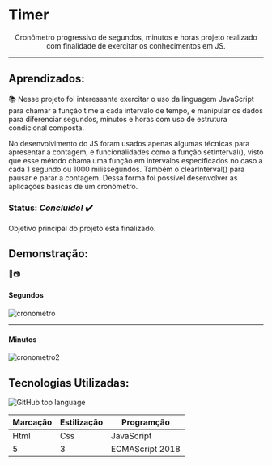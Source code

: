 # Timer
 <div align='center'> Cronômetro progressivo de segundos, minutos e horas projeto realizado com finalidade de exercitar os conhecimentos em JS. </div>

***
 ## Aprendizados:
 <p> 📚 Nesse projeto foi interessante exercitar o uso da linguagem JavaScript para chamar a função time a cada intervalo de tempo, e manipular os dados para diferenciar segundos, minutos e horas com uso de estrutura condicional composta. </p>

<p>  No desenvolvimento do JS foram usados apenas algumas técnicas para apresentar a contagem, e funcionalidades como a função setInterval(), visto que esse método chama uma função em intervalos especificados no caso a cada 1 segundo ou 1000 milissegundos. Também o clearInterval() para pausar e parar a contagem. Dessa forma foi possível desenvolver as aplicações básicas de um cronômetro.
 </p>

 ### Status: *Concluído!* ✔️
 Objetivo principal do projeto está finalizado.

 ## Demonstração: 
🎥📷
 #### Segundos
![cronometro](https://user-images.githubusercontent.com/98659450/177668644-fd0ab926-f28c-4815-b82e-765e82791619.gif)

***
#### Minutos
![cronometro2](https://user-images.githubusercontent.com/98659450/177669194-245a2883-5421-429c-8d59-2ff0566205cb.gif)

## Tecnologias Utilizadas:

![GitHub top language](https://img.shields.io/github/languages/top/JessicaSaantos/Timer)

Marcação | Estilização | Programção
---|---|---
Html | Css | JavaScript
5 | 3 | ECMAScript 2018